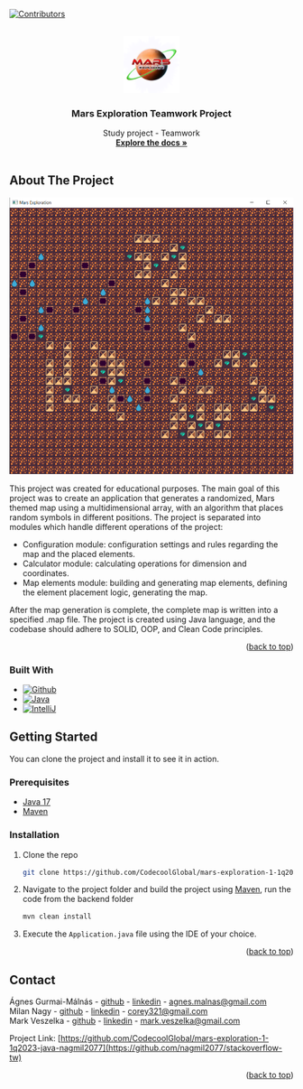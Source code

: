 <!-- PROJECT SHIELDS -->

[![Contributors][contributors-shield]][contributors-url]

<!-- PROJECT LOGO -->
<br />
<div align="center">
  <a href="https://github.com/CodecoolGlobal/mars-exploration-1-1q2023-java-nagmil2077">
    <img src="images/mars.png" alt="Logo" width="20%" height="20%">
  </a>

<h3 align="center">Mars Exploration Teamwork Project</h3>

  <p align="center">
    Study project - Teamwork
    <br />
    <a href="https://github.com/CodecoolGlobal/mars-exploration-1-1q2023-java-nagmil2077"><strong>Explore the docs »</strong></a>
    <br />
    <br />
  </p>
</div>

<!-- ABOUT THE PROJECT -->

## About The Project

[![Product Name Screen Shot][product-screenshot]](https://github.com/CodecoolGlobal/mars-exploration-1-1q2023-java-nagmil2077)

This project was created for educational purposes.
The main goal of this project was to create an application that generates a randomized, Mars themed map using a multidimensional array,
with an algorithm that places random symbols in different positions.
The project is separated into modules which handle different operations of the project:
 - Configuration module: configuration settings and rules regarding the map and the placed elements.
 - Calculator module: calculating operations for dimension and coordinates.
 - Map elements module: building and generating map elements, defining the element placement logic, generating the map.

After the map generation is complete, the complete map is written into a specified .map file.
The project is created using Java language, and the codebase should adhere to SOLID, OOP, and Clean Code principles.


<p align="right">(<a href="#readme-top">back to top</a>)</p>

### Built With

* [![Github][Github]][Github-url]
* [![Java][Java]][Java-url]
* [![IntelliJ][IntelliJ.idea]][IntelliJ-url]

<!-- GETTING STARTED -->

## Getting Started

You can clone the project and install it to see it in action.

### Prerequisites

* [Java 17](https://www.oracle.com/java/technologies/javase/jdk17-archive-downloads.html)
* [Maven](https://maven.apache.org/)

### Installation

1. Clone the repo
   ```sh
   git clone https://github.com/CodecoolGlobal/mars-exploration-1-1q2023-java-nagmil2077
   ```
2. Navigate to the project folder and build the project using [Maven](https://maven.apache.org/index.html), run the code from the backend folder
   ```sh
   mvn clean install
   ```
3. Execute the `Application.java` file using the IDE of your choice.

<p align="right">(<a href="#readme-top">back to top</a>)</p>

<!-- CONTACT -->
## Contact

Ágnes Gurmai-Málnás - [github](https://github.com/BerryBusiness) - [linkedin](https://www.linkedin.com/in/agnes-gurmai-malnas/) - agnes.malnas@gmail.com\
Milan Nagy - [github](https://github.com/nagmil2077) - [linkedin](https://www.linkedin.com/in/milan-nagy-a76b1416a/) - corey321@gmail.com\
Mark Veszelka - [github](https://github.com/markveszelka) - [linkedin](https://www.linkedin.com/in/mark-veszelka/) - mark.veszelka@gmail.com

Project Link: [https://github.com/CodecoolGlobal/mars-exploration-1-1q2023-java-nagmil2077](https://github.com/nagmil2077/stackoverflow-tw)

<p align="right">(<a href="#readme-top">back to top</a>)</p>

<!-- MARKDOWN LINKS & IMAGES -->
<!-- https://www.markdownguide.org/basic-syntax/#reference-style-links -->

[contributors-shield]: https://img.shields.io/github/contributors/othneildrew/Best-README-Template.svg?style=for-the-badge
[contributors-url]: https://github.com/CodecoolGlobal/mars-exploration-1-1q2023-java-nagmil2077/graphs/contributors
[linkedin-shield]: https://img.shields.io/badge/-LinkedIn-black.svg?style=for-the-badge&logo=linkedin&colorB=555
[linkedin-url]: https://www.linkedin.com/in/milan-nagy-a76b1416a/
[product-screenshot]: images/mars_javafx.png

<!-- STACKS -->
[Github]: https://img.shields.io/badge/GitHub-100000?style=for-the-badge&logo=github&logoColor=white
[Github-url]: https://github.com
[Java]: https://img.shields.io/badge/Java-ED8B00?style=for-the-badge&logo=openjdk&logoColor=white
[Java-url]: https://www.java.com/en/
[IntelliJ.idea]: https://img.shields.io/badge/IntelliJ_IDEA-000000.svg?style=for-the-badge&logo=intellij-idea&logoColor=white
[IntelliJ-url]: https://www.jetbrains.com/idea/
